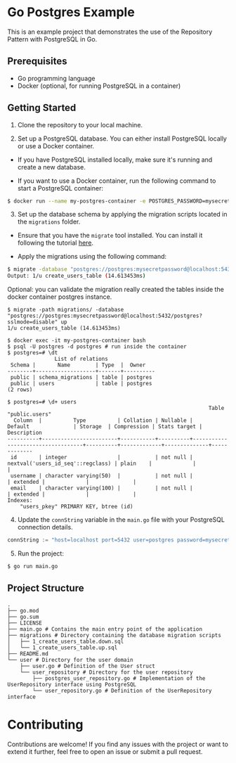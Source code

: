 # Go Postgres Example

This is an example project that demonstrates the use of the Repository Pattern with PostgreSQL in Go.

## Prerequisites

- Go programming language
- Docker (optional, for running PostgreSQL in a container)

## Getting Started

1. Clone the repository to your local machine.

2. Set up a PostgreSQL database. You can either install PostgreSQL locally or use a Docker container.

- If you have PostgreSQL installed locally, make sure it's running and create a new database.

- If you want to use a Docker container, run the following command to start a PostgreSQL container:

```bash
$ docker run --name my-postgres-container -e POSTGRES_PASSWORD=mysecretpassword -p 5432:5432 -d postgres
```

3. Set up the database schema by applying the migration scripts located in the `migrations` folder.

- Ensure that you have the `migrate` tool installed. You can install it following the tutorial [here](https://github.com/golang-migrate/migrate/tree/master/cmd/migrate).

- Apply the migrations using the following command:

```bash
$ migrate -database "postgres://postgres:mysecretpassword@localhost:5432/postgres?sslmode=disable" -path ./migrations up
Output: 1/u create_users_table (14.613453ms)
```
Optional: you can validate the migration really created the tables inside the docker container postgres instance.
```
$ migrate -path migrations/ -database "postgres://postgres:mysecretpassword@localhost:5432/postgres?sslmode=disable" up
1/u create_users_table (14.613453ms)

$ docker exec -it my-postgres-container bash
$ psql -U postgres -d postgres # run inside the container
$ postgres=# \dt
               List of relations
 Schema |       Name        | Type  |  Owner
--------+-------------------+-------+----------
 public | schema_migrations | table | postgres
 public | users             | table | postgres
(2 rows)

$ postgres=# \d+ users
                                                                Table "public.users"
  Column  |          Type          | Collation | Nullable |              Default              | Storage  | Compression | Stats target | Description
----------+------------------------+-----------+----------+-----------------------------------+----------+-------------+--------------+-------------
 id       | integer                |           | not null | nextval('users_id_seq'::regclass) | plain    |             |              |
 username | character varying(50)  |           | not null |                                   | extended |             |              |
 email    | character varying(100) |           | not null |                                   | extended |             |              |
Indexes:
    "users_pkey" PRIMARY KEY, btree (id)
```

4. Update the `connString` variable in the `main.go` file with your PostgreSQL connection details.

```go
connString := "host=localhost port=5432 user=postgres password=mysecretpassword dbname=postgres sslmode=disable"
```

5. Run the project:
```bash
$ go run main.go
```

## Project Structure
```
.
├── go.mod
├── go.sum
├── LICENSE
├── main.go # Contains the main entry point of the application
├── migrations # Directory containing the database migration scripts
│   ├── 1_create_users_table.down.sql
│   └── 1_create_users_table.up.sql
├── README.md
└── user # Directory for the user domain
    ├── user.go # Definition of the User struct
    └── user_repository # Directory for the user repository
        ├── postgres_user_repository.go # Implementation of the UserRepository interface using PostgreSQL
        └── user_repository.go # Definition of the UserRepository interface
```

# Contributing
Contributions are welcome! If you find any issues with the project or want to extend it further, feel free to open an issue or submit a pull request.
